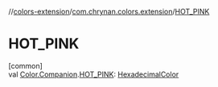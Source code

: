 //[colors-extension](../../index.md)/[com.chrynan.colors.extension](index.md)/[HOT_PINK](-h-o-t_-p-i-n-k.md)

# HOT_PINK

[common]\
val [Color.Companion](../../../colors-core/colors-core/com.chrynan.colors/-color/-companion/index.md).[HOT_PINK](-h-o-t_-p-i-n-k.md): [HexadecimalColor](../../../colors-core/colors-core/com.chrynan.colors/-hexadecimal-color/index.md)
